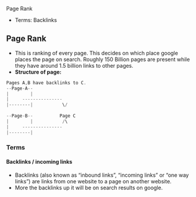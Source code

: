 Page Rank
- Terms: Backlinks


## Page Rank
- This is ranking of every page. This decides on which place google places the page on search. Roughly 150 Billion pages are present while they have around 1.5 billion links to other pages.
- **Structure of page:**
```c
Pages A,B have backlinks to C.
--Page-A--
|        |
|     ---------------
|--------|           \/
                    
--Page-B--          Page C
|        |           /\
|     ---------------
|--------|           
```

### Terms
#### Backlinks / incoming links
- Backlinks (also known as “inbound links”, “incoming links” or “one way links”) are links from one website to a page on another website.
- More the backlinks up it will be on search results on google.
